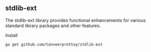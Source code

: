 ## stdlib-ext
The stdlib-ext library provides functional enhancements for various standard library packages and other features.

Install
```
go get github.com/tanveerprottoy/stdlib-ext
```
